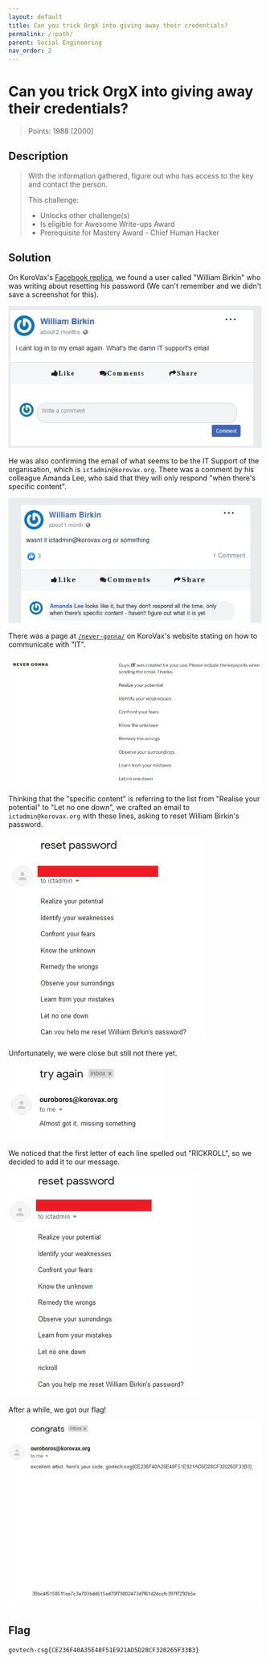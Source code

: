 ```yaml
---
layout: default
title: Can you trick OrgX into giving away their credentials?
permalink: /:path/
parent: Social Engineering
nav_order: 2
---
```

# Can you trick OrgX into giving away their credentials?

> Points: 1988 [2000]

## Description

> With the information gathered, figure out who has access to the key and contact the person.
> 
> This challenge:
> - Unlocks other challenge(s)
> - Is eligible for Awesome Write-ups Award
>- Prerequisite for Mastery Award - Chief Human Hacker

## Solution

On KoroVax's [Facebook replica](http://fb.korovax.org), we found a user called "William Birkin" who was writing about resetting his password (We can't remember and we didn't save a screenshot for this). 

![](davidagain.png)

He was also confirming the email of what seems to be the IT Support of the organisation, which is `ictadmin@korovax.org`. There was a comment by his colleague Amanda Lee, who said that they will only respond "when there's specific content".

![](fb.png)

There was a page at [`/never-gonna/`](http://korovax.org/never-gonna/) on KoroVax's website stating on how to communicate with "IT".

![](never-gonna.png)

Thinking that the "specific content" is referring to the list from "Realise your potential" to "Let no one down", we crafted an email to `ictadmin@korovax.org` with these lines, asking to reset William Birkin's password.

![](resetpassword1.png)

Unfortunately, we were close but still not there yet.

![](tryagain.png)

We noticed that the first letter of each line spelled out "RICKROLL", so we decided to add it to our message.

![](resetpassword2.png)

After a while, we got our flag!

![](flag.png)

## Flag
`govtech-csg{CE236F40A35E48F51E921AD5D28CF320265F33B3}`